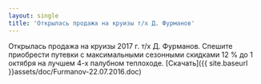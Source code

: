 ```yaml
---
layout: single
title: 'Открылась продажа на круизы т/х Д. Фурманов'
---
```


Открылась продажа на круизы 2017 г. т/х Д. Фурманов. Спешите приобрести путевки с максимальными сезонными скидками 12 % до 1 октября на лучшем 4-х палубном теплоходе.
[Скачать]({{ site.baseurl }}assets/doc/Furmanov-22.07.2016.doc)